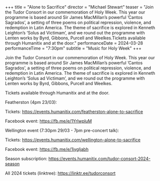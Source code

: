 +++
title = "Alone to Sacrifice"
director = "Michael Stewart"
teaser = "Join the Tudor Consort in our commemoration of Holy Week. This year our programme is based around Sir James MacMillan’s powerful ’Cantos Sagrados’, a setting of three poems on political repression, violence, and redemption in Latin America. The theme of sacrifice is explored in Kenneth Leighton’s ‘Solus ad Victimam’, and we round out the programme with Lenten works by Byrd, Gibbons, Purcell and Weelkes.Tickets available through Humanitix and at the door."
performanceDate = 2024-03-28
performanceTime = "7:30pm"
subtitle = "Music for Holy Week"
+++

Join the Tudor Consort in our commemoration of Holy Week. This year our programme is based around Sir James MacMillan’s powerful ’Cantos Sagrados’, a setting of three poems on political repression, violence, and redemption in Latin America. The theme of sacrifice is explored in Kenneth Leighton’s ‘Solus ad Victimam’, and we round out the programme with Lenten works by Byrd, Gibbons, Purcell and Weelkes.


Tickets available through Humanitix and at the door.


Featherston (4pm 23/03):  

Tickets: https://events.humanitix.com/featherston-alone-to-sacrifice  

Facebook event: https://fb.me/e/1YrlwpluM


Wellington event (7:30pm 29/03 - 7pm pre-concert talk):  

Tickets: https://events.humanitix.com/wellington-alone-to-sacrifice  

Facebook event: https://fb.me/e/1jygljabh


Season subscription: https://events.humanitix.com/tudor-consort-2024-season  

All 2024 tickets (linktree): https://linktr.ee/tudorconsort
